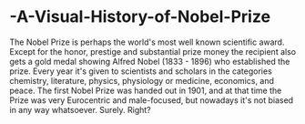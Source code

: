# -A-Visual-History-of-Nobel-Prize
The Nobel Prize is perhaps the world's most well known scientific award. Except for the honor, 
prestige and substantial prize money the recipient also gets a gold medal showing Alfred Nobel (1833 - 1896) who established the prize. 
Every year it's given to scientists and scholars in the categories chemistry, literature, physics, physiology or medicine, economics, and peace. 
The first Nobel Prize was handed out in 1901, and at that time the Prize was very Eurocentric and male-focused, 
but nowadays it's not biased in any way whatsoever. Surely. Right?
